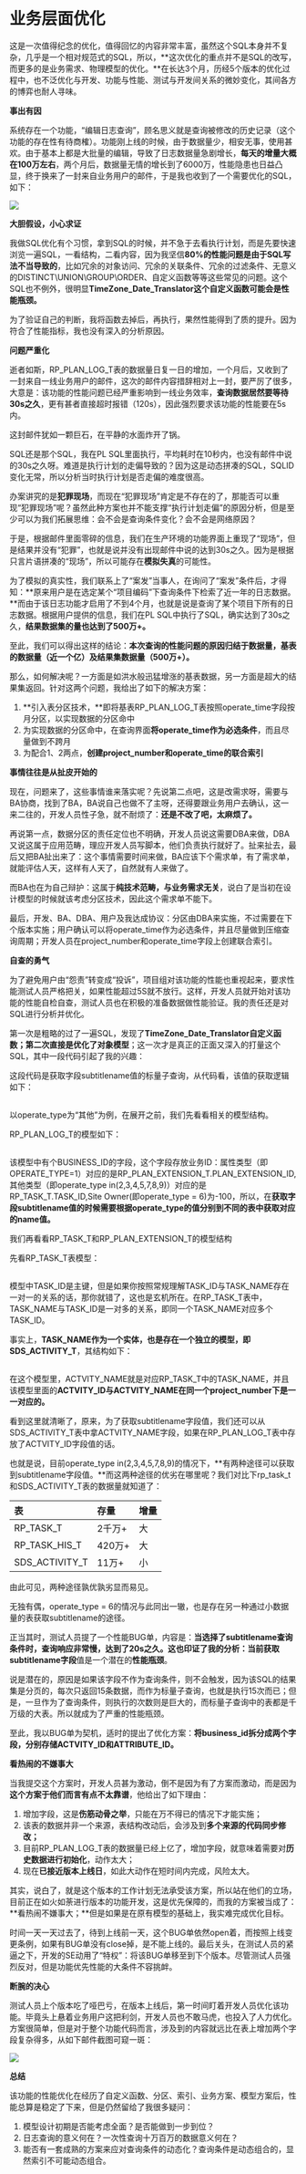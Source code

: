 # 业务层面优化

这是一次值得纪念的优化，值得回忆的内容非常丰富，虽然这个SQL本身并不复杂，几乎是一个相对规范式的SQL，所以，**这次优化的重点并不是SQL的改写，而更多的是业务需求、物理模型的优化。**在长达3个月，历经5个版本的优化过程中，也不泛优化与开发、功能与性能、测试与开发间关系的微妙变化，其间各方的博弈也耐人寻味。

**事出有因**

系统存在一个功能，“编辑日志查询”，顾名思义就是查询被修改的历史记录（这个功能的存在性有待商榷）。功能刚上线的时候，由于数据量少，相安无事，使用甚欢。由于基本上都是大批量的编辑，导致了日志数据量急剧增长，**每天的增量大概在100万左右**，两个月后，数据量无情的增长到了6000万，性能隐患也日益凸显，终于换来了一封来自业务用户的邮件，于是我也收到了一个需要优化的SQL，如下：

![](http://mmbiz.qpic.cn/mmbiz_png/tibrg3AoIJTumhmcicibqtQvHg5Wszic2BLN56JvSz7T90BEw1ICkTwzicLWanLVTr9JGTDJkVHibNhQvCUgiasiaU5jgA/640?wx_fmt=png&tp=webp&wxfrom=5&wx_lazy=1)

**大胆假设，小心求证**

我做SQL优化有个习惯，拿到SQL的时候，并不急于去看执行计划，而是先要快速浏览一遍SQL，一看结构，二看内容，因为我坚信**80%的性能问题是由于SQL写法不当导致的**，比如冗余的对象访问、冗余的关联条件、冗余的过滤条件、无意义的DISTINCT\UNION\GROUP\ORDER、自定义函数等等这些常见的问题。这个SQL也不例外，很明显**TimeZone\_Date\_Translator这个自定义函数可能会是性能瓶颈。**

为了验证自己的判断，我将函数去掉后，再执行，果然性能得到了质的提升。因为符合了性能指标，我也没有深入的分析原因。

**问题严重化**

逝者如斯，RP\_PLAN\_LOG\_T表的数据量日复一日的增加，一个月后，又收到了一封来自一线业务用户的邮件，这次的邮件内容措辞相对上一封，要严厉了很多，大意是：该功能的性能问题已经严重影响到一线业务效率，**查询数据居然要等待30s之久**，更有甚者直接超时报错（120s），因此强烈要求该功能的性能要在5s内。

这封邮件犹如一颗巨石，在平静的水面炸开了锅。

SQL还是那个SQL，我在PL SQL里面执行，平均耗时在10秒内，也没有邮件中说的30s之久呀。难道是执行计划的走偏导致的？因为这是动态拼凑的SQL，SQLID变化无常，所以分析当时执行计划是否走偏的难度很高。

办案讲究的是**犯罪现场**，而现在“犯罪现场”肯定是不存在的了，那能否可以重现“犯罪现场”呢？虽然此种方案也并不能支撑“执行计划走偏”的原因分析，但是至少可以为我们拓展思维：会不会是查询条件变化？会不会是网络原因？

于是，根据邮件里面零碎的信息，我们在生产环境的功能界面上重现了“现场”，但是结果并没有“犯罪”，也就是说并没有出现邮件中说的达到30s之久。因为是根据只言片语拼凑的“现场”，所以可能存在**模拟失真**的可能性。

为了模拟的真实性，我们联系上了“案发”当事人，在询问了“案发”条件后，才得知：**原来用户是在选定某个“项目编码”下查询条件下检索了近一年的日志数据。**而由于该日志功能才启用了不到4个月，也就是说是查询了某个项目下所有的日志数据。根据用户提供的信息，我们在PL SQL中执行了SQL，确实达到了30s之久，**结果数据集的量也达到了500万+。**

至此，我们可以得出这样的结论：**本次查询的性能问题的原因归结于数据量，基表的数据量（近一个亿）及结果集数据量（500万+）。**

那么，如何解决呢？一方面是如洪水般迅猛增涨的基表数据，另一方面是超大的结果集返回。针对这两个问题，我给出了如下的解决方案：

1. **引入表分区技术，**即将基表RP\_PLAN\_LOG\_T表按照operate\_time字段按月分区，以实现数据的分区命中
2. 为实现数据的分区命中，在查询界面**将operate\_time作为必选条件**，而且尽量做到不跨月
3. 为配合1、2两点，**创建project\_number和operate\_time的联合索引**

**事情往往是从扯皮开始的**

现在，问题来了，这些事情谁来落实呢？先说第二点吧，这是改需求呀，需要与BA协商，找到了BA，BA说自己也做不了主呀，还得要跟业务用户去确认，这一来二往的，开发人员性子急，就不耐烦了：**还是不改了吧，太麻烦了。**

再说第一点，数据分区的责任定位也不明确，开发人员说这需要DBA来做，DBA又说这属于应用范畴，理应开发人员写脚本，他们负责执行就好了。扯来扯去，最后又把BA扯出来了：这个事情需要时间来做，BA应该下个需求单，有了需求单，就能评估人天，这样有人天了，自然就有人来做了。

而BA也在为自己辩护：这属于**纯技术范畴，与业务需求无关**，说白了是当初在设计模型的时候就该考虑分区技术，因此这个需求单不能下。

最后，开发、BA、DBA、用户及我达成协议：分区由DBA来实施，不过需要在下个版本实施；用户确认可以将operate\_time作为必选条件，并且尽量做到压缩查询周期；开发人员在project\_number和operate\_time字段上创建联合索引。

**自查的勇气**

为了避免用户由“怨责”转变成“投诉”，项目组对该功能的性能也重视起来，要求性能测试人员严格把关，如果性能超过5S就不放行。这样，开发人员就开始对该功能的性能自检自查，测试人员也在积极的准备数据做性能验证。我的责任还是对SQL进行分析并优化。

第一次是粗略的过了一遍SQL，发现了**TimeZone\_Date\_Translator自定义函数；**第二次直接是**优化了对象模型**；这一次才是真正的正面又深入的打量这个SQL，其中一段代码引起了我的兴趣：

这段代码是获取字段subtitlename值的标量子查询，从代码看，该值的获取逻辑如下：

![](data:image/gif;base64,iVBORw0KGgoAAAANSUhEUgAAAAEAAAABCAYAAAAfFcSJAAAADUlEQVQImWNgYGBgAAAABQABh6FO1AAAAABJRU5ErkJggg==)

以operate\_type为“其他”为例，在展开之前，我们先看看相关的模型结构。

RP\_PLAN\_LOG\_T的模型如下：

![](data:image/gif;base64,iVBORw0KGgoAAAANSUhEUgAAAAEAAAABCAYAAAAfFcSJAAAADUlEQVQImWNgYGBgAAAABQABh6FO1AAAAABJRU5ErkJggg==)

该模型中有个BUSINESS\_ID的字段，这个字段存放业务ID：属性类型（即OPERATE\_TYPE=1）对应的是RP\_PLAN\_EXTENSION\_T.PLAN\_EXTENSION\_ID,其他类型（即operate\_type in\(2,3,4,5,7,8,9\)）对应的是RP\_TASK\_T.TASK\_ID,Site Owner\(即operate\_type = 6\)为-100，所以，在**获取字段subtitlename值的时候需要根据operate\_type的值分别到不同的表中获取对应的name值。**

我们再看看RP\_TASK\_T和RP\_PLAN\_EXTENSION\_T的模型结构

先看RP\_TASK\_T表模型：

![](data:image/gif;base64,iVBORw0KGgoAAAANSUhEUgAAAAEAAAABCAYAAAAfFcSJAAAADUlEQVQImWNgYGBgAAAABQABh6FO1AAAAABJRU5ErkJggg==)

模型中TASK\_ID是主键，但是如果你按照常规理解TASK\_ID与TASK\_NAME存在一对一的关系的话，那你就错了，这也是玄机所在。在RP\_TASK\_T表中，TASK\_NAME与TASK\_ID是一对多的关系，即同一个TASK\_NAME对应多个TASK\_ID。

事实上，**TASK\_NAME作为一个实体，也是存在一个独立的模型，即SDS\_ACTIVITY\_T**，其结构如下：

![](data:image/gif;base64,iVBORw0KGgoAAAANSUhEUgAAAAEAAAABCAYAAAAfFcSJAAAADUlEQVQImWNgYGBgAAAABQABh6FO1AAAAABJRU5ErkJggg==)

在这个模型里，ACTVITY\_NAME就是对应RP\_TASK\_T中的TASK\_NAME，并且该模型里面的**ACTVITY\_ID与ACTVITY\_NAME在同一个project\_number下是一一对应的。**

看到这里就清晰了，原来，为了获取subtitlename字段值，我们还可以从SDS\_ACTIVITY\_T表中拿ACTVITY\_NAME字段，如果在RP\_PLAN\_LOG\_T表中存放了ACTVITY\_ID字段值的话。

也就是说，目前operate\_type in\(2,3,4,5,7,8,9\)的情况下，**有两种途径可以获取到subtitlename字段值。**而这两种途径的优劣在哪里呢？我们对比下rp\_task\_t和SDS\_ACTIVITY\_T表的数据量就知道了：

| 表 | 存量 | 增量 |
| :--- | :--- | :--- |
| RP\_TASK\_T | 2千万+ | 大 |
| RP\_TASK\_HIS\_T | 420万+ | 大 |
| SDS\_ACTIVITY\_T | 11万+ | 小 |

由此可见，两种途径孰优孰劣显而易见。

无独有偶，operate\_type = 6的情况与此同出一辙，也是存在另一种通过小数据量的表获取subtitlename的途径。

正当其时，测试人员提了一个性能BUG单，内容是：**当选择了subtitlename查询条件时，查询响应非常慢，达到了20s之久。**这也印证了我的分析：当前**获取subtitlename字段**值是一个潜在的**性能瓶颈**。

说是潜在的，原因是如果该字段不作为查询条件，则不会触发，因为该SQL的结果集是分页的，每次只返回15条数据，而作为标量子查询，也就是执行15次而已；但是，一旦作为了查询条件，则执行的次数则是巨大的，而标量子查询中的表都是千万级的大表。所以就成为了严重的性能瓶颈。

至此，我以BUG单为契机，适时的提出了优化方案：**将business\_id拆分成两个字段，分别存储ACTVITY\_ID和ATTRIBUTE\_ID。**

**看热闹的不嫌事大**

当我提交这个方案时，开发人员甚为激动，倒不是因为有了方案而激动，而是因为**这个方案于他们而言有点不太靠谱**，他给出了如下理由：

1. 增加字段，这是**伤筋动骨之举**，只能在万不得已的情况下才能实施；
2. 该表的数据并非一个来源，表结构改动后，会涉及到**多个来源的代码同步修改；**
3. 目前RP\_PLAN\_LOG\_T表的数据量已经上亿了，增加字段，就意味着需要对**历史数据进行初始化**，动作太大；
4. 现在**已接近版本上线日**，如此大动作在短时间内完成，风险太大。

其实，说白了，就是这个版本的工作计划无法承受该方案，所以站在他们的立场，目前正在如火如荼进行版本的功能开发，这是优先保障的，而我的方案被当成了：**看热闹不嫌事大；**但是如果是在原有模型的基础上，我实难完成优化目标。

时间一天一天过去了，待到上线前一天，这个BUG单依然open着，而按照上线变更条例，如果有BUG单没有close掉，是不能上线的。最后关头，在测试人员的紧逼之下，开发的SE动用了“特权”：将该BUG单移至到下个版本。尽管测试人员强烈反对，但是功能优先性能的大条件不容挑衅。

**断腕的决心**

测试人员上个版本吃了哑巴亏，在版本上线后，第一时间盯着开发人员优化该功能。毕竟头上悬着业务用户这把利剑，开发人员也不敢马虎，也投入了人力优化。方案很简单，但是对于整个功能代码而言，涉及到的内容就远比在表上增加两个字段复杂得多，从如下邮件截图可窥一斑：

![](http://mmbiz.qpic.cn/mmbiz_png/tibrg3AoIJTumhmcicibqtQvHg5Wszic2BLN5qgT45Qwqv9h2icY1ogOcA4HuIrOiaAgiaibXlXlh5BocL3iapRnc0iaGGtg/640?wx_fmt=png&tp=webp&wxfrom=5&wx_lazy=1)

**总结**

该功能的性能优化在经历了自定义函数、分区、索引、业务方案、模型方案后，性能总算是稳定了下来，但是仍然留给了我很多疑问：

1. 模型设计初期是否能考虑全面？是否能做到一步到位？
2. 日志查询的意义何在？一次性查询十万百万的数据意义何在？
3. 能否有一套成熟的方案来应对查询条件的动态化？查询条件是动态组合的，显然索引不可能动态组合。

